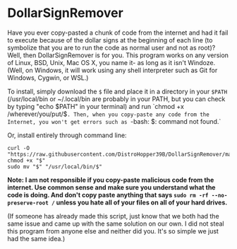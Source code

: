 # DollarSignRemover
Have you ever copy-pasted a chunk of code from the internet and had it fail to execute because of the dollar signs at the beginning of each line (to symbolize that you are to run the code as normal user and not as root)? Well, then DollarSignRemover is for you. This program works on any version of Linux, BSD, Unix, Mac OS X, you name it- as long as it isn't Windoze. (Well, on Windows, it will work using any shell interpreter such as Git for Windows, Cygwin, or WSL.)

To install, simply download the `$` file and place it in a directory in your `$PATH` (/usr/local/bin or ~/.local/bin are probably in your PATH, but you can check by typing "echo $PATH" in your terminal) and run `chmod +x /wherever/you/put/$`. Then, when you copy-paste any code from the Internet, you won't get errors such as `-bash: $: command not found.`

Or, install entirely through command line:
```
curl -O "https://raw.githubusercontent.com/DistroHopper39B/DollarSignRemover/main/$" 
chmod +x "$" 
sudo mv "$" "/usr/local/bin/$"
```

**Note: I am not responsible if you copy-paste malicious code from the internet. Use common sense and make sure you understand what the code is doing. And don't copy paste anything that says `sudo rm -rf --no-preserve-root /` unless you hate all of your files on all of your hard drives.**

(If someone has already made this script, just know that we both had the same issue and came up with the same solution on our own. I did not steal this program from anyone else and neither did you. It's so simple we just had the same idea.)
